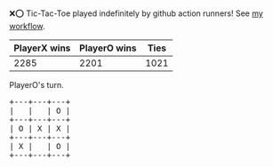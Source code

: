 :x::o: Tic-Tac-Toe played indefinitely by github action runners! See [my workflow](.github/workflows/play.yaml).

|PlayerX wins|PlayerO wins|Ties|
|-|-|-|
|2285|2201|1021|

PlayerO's turn.

<pre>
+---+---+---+
|   |   | O |
+---+---+---+
| O | X | X |
+---+---+---+
| X |   | O |
+---+---+---+
</pre>